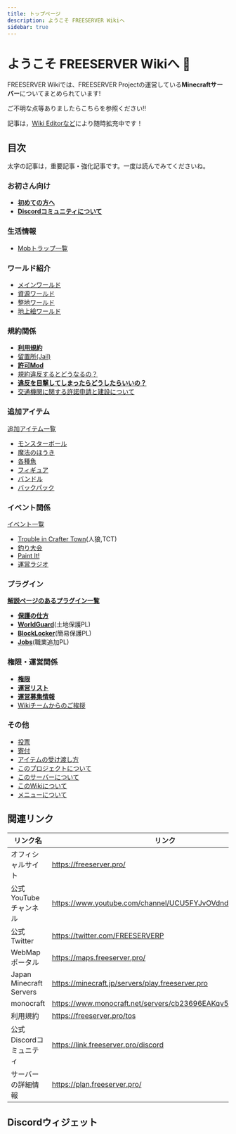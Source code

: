 ```yaml
---
title: トップページ
description: ようこそ FREESERVER Wikiへ
sidebar: true
---
```


# ようこそ FREESERVER Wikiへ :tada:

FREESERVER Wikiでは、FREESERVER Projectの運営している**Minecraftサーバー**についてまとめられています!

ご不明な点等ありましたらこちらを参照ください!!

記事は，[Wiki Editorなど](about-wiki)により随時拡充中です！

## 目次

太字の記事は，重要記事・強化記事です。一度は読んでみてくださいね。

### お初さん向け

* **[初めての方へ](beginners-guide)**
* **[Discordコミュニティについて](discord)**


### 生活情報

* [Mobトラップ一覧](world/mobtrap)

### ワールド紹介

* [メインワールド](world/main)
* [資源ワールド](world/shigen)
* [整地ワールド](world/seichi)
* [地上絵ワールド](world/art-world)

### 規約関係

* **[利用規約](terms/)**
* [留置所(Jail)](jail)
* **[許可Mod](allow-mods)**
* [規約違反するとどうなるの？](terms/violation)
* **[違反を目撃してしまったらどうしたらいいの？](terms/violation-look)**
* [交通機関に関する許諾申請と建設について](terms/how-to-apply-for-railway-construction)

### 追加アイテム

[追加アイテム一覧](item/)

* [モンスターボール](item/monsterbowl)
* [魔法のほうき](item/broom)
* [各種魚](item/addfish)
* [フィギュア](item/figure)
* [バンドル](item/bundle)
* [バックパック](item/backpack)

### イベント関係

[イベント一覧](event/)

* [Trouble in Crafter Town](event/tct)(人狼,TCT)
* [釣り大会](event/fishcontest)
* [Paint It!](event/paint-it)
* [運営ラジオ](event/radio)

### プラグイン

**[解説ページのあるプラグイン一覧](plugin/)**

* **[保護の仕方](plugin/how-to-protect.md)**
* **[WorldGuard](plugin/worldguard)**(土地保護PL)
* **[BlockLocker](plugin/blocklocker)**(簡易保護PL)
* **[Jobs](plugin/jobs)**(職業追加PL)

### 権限・運営関係

* **[権限](permissions)**
* **[運営リスト](admins/)**
* **[運営募集情報](recruit-info)**
* [Wikiチームからのご挨拶](from-wikiteam)

### その他

* [投票](vote)
* [寄付](donate)
* [アイテムの受け渡し方](how-to/senditem)
* [このプロジェクトについて](about-project)
* [このサーバーについて](about-server)
* [このWikiについて](about-wiki)
* [メニューについて](menu.md)

## 関連リンク

| リンク名                    | リンク                                                      |
| --- | --- |
| オフィシャルサイト               | https://freeserver.pro/                              |
| 公式YouTubeチャンネル          | https://www.youtube.com/channel/UCU5FYJvOVdndHU_CQFXkZ9g |
| 公式Twitter               | https://twitter.com/FREESERVERP                          |
| WebMapポータル              | https://maps.freeserver.pro/                             |
| Japan Minecraft Servers | https://minecraft.jp/servers/play.freeserver.pro         |
| monocraft               | https://www.monocraft.net/servers/cb23696EAKqv51cX1L6U   |
| 利用規約                    | https://freeserver.pro/tos                             |
| 公式Discordコミュニティ         | https://link.freeserver.pro/discord                           |
| サーバーの詳細情報 | https://plan.freeserver.pro/ |

## Discordウィジェット

<discord-widget url="https://discord.com/api/guilds/393963617604861952/widget.json"/>
